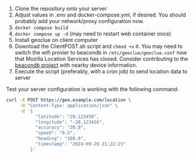1. Clone the repository onto your server
2. Adjust values in .env and docker-compose.yml, if desired. You should probably add your network/proxy configuration now.
3. `docker compose build`
4. `docker compose up -d` (may need to restart web container once)
6. Install geoclue on client computer
7. Download the ClientPOST.sh script and `chmod +x` it. You may need to switch the wifi provier to beacondb in `/etc/geoclue/geoclue.conf` now that Mozilla Location Services has closed. Consider contributing to the [beacondb project](https://beacondb.net/) with nearby device information.
8. Execute the script (preferably, with a cron job) to send location data to server


Test your server configuration is working with the following command:
```bash
curl -X POST https://geo.example.com/location \
     -H "Content-Type: application/json" \
     -d '{
           "latitude": "20.123456",
           "longitude": "-20.123456",
           "accuracy": "20.0",
           "speed": "0.5",
           "heading": "180.0",
           "timestamp": "2024-09-20 21:22:23"
         }'
```
